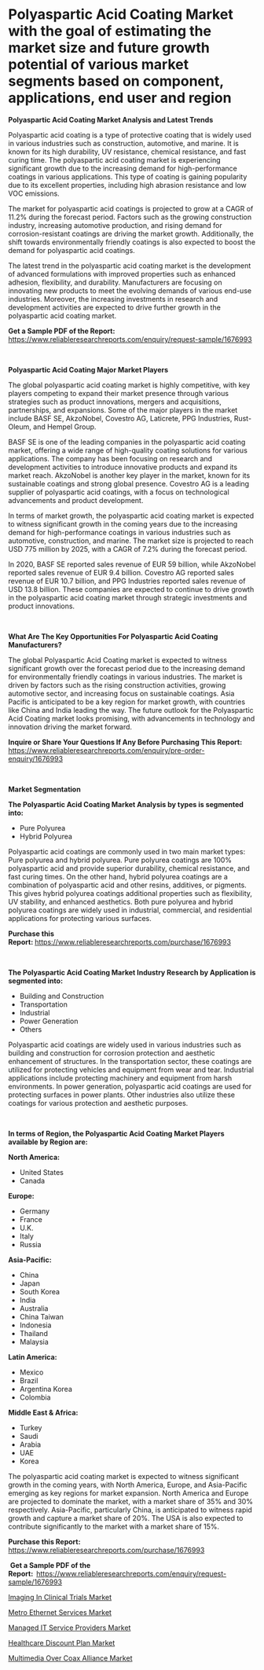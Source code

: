 <p><h1>Polyaspartic Acid Coating Market with the goal of estimating the market size and future growth potential of various market segments based on component, applications, end user and region</h1></p><p><strong>Polyaspartic Acid Coating Market Analysis and Latest Trends</strong></p>
<p><p>Polyaspartic acid coating is a type of protective coating that is widely used in various industries such as construction, automotive, and marine. It is known for its high durability, UV resistance, chemical resistance, and fast curing time. The polyaspartic acid coating market is experiencing significant growth due to the increasing demand for high-performance coatings in various applications. This type of coating is gaining popularity due to its excellent properties, including high abrasion resistance and low VOC emissions.</p><p>The market for polyaspartic acid coatings is projected to grow at a CAGR of 11.2% during the forecast period. Factors such as the growing construction industry, increasing automotive production, and rising demand for corrosion-resistant coatings are driving the market growth. Additionally, the shift towards environmentally friendly coatings is also expected to boost the demand for polyaspartic acid coatings.</p><p>The latest trend in the polyaspartic acid coating market is the development of advanced formulations with improved properties such as enhanced adhesion, flexibility, and durability. Manufacturers are focusing on innovating new products to meet the evolving demands of various end-use industries. Moreover, the increasing investments in research and development activities are expected to drive further growth in the polyaspartic acid coating market.</p></p>
<p><strong>Get a Sample PDF of the Report:&nbsp;</strong> <a href="https://www.reliableresearchreports.com/enquiry/request-sample/1676993">https://www.reliableresearchreports.com/enquiry/request-sample/1676993</a></p>
<p>&nbsp;</p>
<p><strong>Polyaspartic Acid Coating Major Market Players</strong></p>
<p><p>The global polyaspartic acid coating market is highly competitive, with key players competing to expand their market presence through various strategies such as product innovations, mergers and acquisitions, partnerships, and expansions. Some of the major players in the market include BASF SE, AkzoNobel, Covestro AG, Laticrete, PPG Industries, Rust-Oleum, and Hempel Group.</p><p>BASF SE is one of the leading companies in the polyaspartic acid coating market, offering a wide range of high-quality coating solutions for various applications. The company has been focusing on research and development activities to introduce innovative products and expand its market reach. AkzoNobel is another key player in the market, known for its sustainable coatings and strong global presence. Covestro AG is a leading supplier of polyaspartic acid coatings, with a focus on technological advancements and product development.</p><p>In terms of market growth, the polyaspartic acid coating market is expected to witness significant growth in the coming years due to the increasing demand for high-performance coatings in various industries such as automotive, construction, and marine. The market size is projected to reach USD 775 million by 2025, with a CAGR of 7.2% during the forecast period.</p><p>In 2020, BASF SE reported sales revenue of EUR 59 billion, while AkzoNobel reported sales revenue of EUR 9.4 billion. Covestro AG reported sales revenue of EUR 10.7 billion, and PPG Industries reported sales revenue of USD 13.8 billion. These companies are expected to continue to drive growth in the polyaspartic acid coating market through strategic investments and product innovations.</p></p>
<p>&nbsp;</p>
<p><strong>What Are The Key Opportunities For Polyaspartic Acid Coating Manufacturers?</strong></p>
<p><p>The global Polyaspartic Acid Coating market is expected to witness significant growth over the forecast period due to the increasing demand for environmentally friendly coatings in various industries. The market is driven by factors such as the rising construction activities, growing automotive sector, and increasing focus on sustainable coatings. Asia Pacific is anticipated to be a key region for market growth, with countries like China and India leading the way. The future outlook for the Polyaspartic Acid Coating market looks promising, with advancements in technology and innovation driving the market forward.</p></p>
<p><strong>Inquire or Share Your Questions If Any Before Purchasing This Report:</strong> <a href="https://www.reliableresearchreports.com/enquiry/pre-order-enquiry/1676993">https://www.reliableresearchreports.com/enquiry/pre-order-enquiry/1676993</a></p>
<p>&nbsp;</p>
<p><strong>Market Segmentation</strong></p>
<p><strong>The Polyaspartic Acid Coating Market Analysis by types is segmented into:</strong></p>
<p><ul><li>Pure Polyurea</li><li>Hybrid Polyurea</li></ul></p>
<p><p>Polyaspartic acid coatings are commonly used in two main market types: Pure polyurea and hybrid polyurea. Pure polyurea coatings are 100% polyaspartic acid and provide superior durability, chemical resistance, and fast curing times. On the other hand, hybrid polyurea coatings are a combination of polyaspartic acid and other resins, additives, or pigments. This gives hybrid polyurea coatings additional properties such as flexibility, UV stability, and enhanced aesthetics. Both pure polyurea and hybrid polyurea coatings are widely used in industrial, commercial, and residential applications for protecting various surfaces.</p></p>
<p><strong>Purchase this Report:&nbsp;</strong><a href="https://www.reliableresearchreports.com/purchase/1676993">https://www.reliableresearchreports.com/purchase/1676993</a></p>
<p>&nbsp;</p>
<p><strong>The Polyaspartic Acid Coating Market Industry Research by Application is segmented into:</strong></p>
<p><ul><li>Building and Construction</li><li>Transportation</li><li>Industrial</li><li>Power Generation</li><li>Others</li></ul></p>
<p><p>Polyaspartic acid coatings are widely used in various industries such as building and construction for corrosion protection and aesthetic enhancement of structures. In the transportation sector, these coatings are utilized for protecting vehicles and equipment from wear and tear. Industrial applications include protecting machinery and equipment from harsh environments. In power generation, polyaspartic acid coatings are used for protecting surfaces in power plants. Other industries also utilize these coatings for various protection and aesthetic purposes.</p></p>
<p>&nbsp;</p>
<p><strong>In terms of Region, the Polyaspartic Acid Coating Market Players available by Region are:</strong></p>
<p>
    <p> <strong> North America: </strong>
        <ul>
            <li>United States</li>
            <li>Canada</li>
        </ul>
        </p> 
    <p> <strong> Europe: </strong>
        <ul>
            <li>Germany</li>
            <li>France</li>
            <li>U.K.</li>
            <li>Italy</li>
            <li>Russia</li>
        </ul>
        </p> 
    <p> <strong> Asia-Pacific: </strong>
        <ul>
            <li>China</li>
            <li>Japan</li>
            <li>South Korea</li>
            <li>India</li>
            <li>Australia</li>
            <li>China Taiwan</li>
            <li>Indonesia</li>
            <li>Thailand</li>
            <li>Malaysia</li>
        </ul>
        </p> 
    <p> <strong> Latin America: </strong>
        <ul>
            <li>Mexico</li>
            <li>Brazil</li>
            <li>Argentina Korea</li>
            <li>Colombia</li>
        </ul>
        </p> 
    <p> <strong> Middle East & Africa: </strong>
        <ul>
            <li>Turkey</li>
            <li>Saudi</li>
            <li>Arabia</li>
            <li>UAE</li>
            <li>Korea</li>
        </ul>
    </p>
    </p>
<p><p>The polyaspartic acid coating market is expected to witness significant growth in the coming years, with North America, Europe, and Asia-Pacific emerging as key regions for market expansion. North America and Europe are projected to dominate the market, with a market share of 35% and 30% respectively. Asia-Pacific, particularly China, is anticipated to witness rapid growth and capture a market share of 20%. The USA is also expected to contribute significantly to the market with a market share of 15%.</p></p>
<p><strong>Purchase this Report: </strong><a href="https://www.reliableresearchreports.com/purchase/1676993">https://www.reliableresearchreports.com/purchase/1676993</a></p>
<p>&nbsp;<strong>Get a Sample PDF of the Report:&nbsp;&nbsp;</strong><a href="https://www.reliableresearchreports.com/enquiry/request-sample/1676993">https://www.reliableresearchreports.com/enquiry/request-sample/1676993</a></p>
<p><strong></strong></p>
<p><p><a href="https://medium.com/@larryschmidt42/imaging-in-clinical-trials-market-competitive-analysis-market-trends-and-forecast-to-2031-d4b09215c690">Imaging In Clinical Trials Market</a></p><p><a href="https://medium.com/@larryschmidt42/metro-ethernet-services-nbsp-market-focuses-on-market-share-size-and-projected-forecast-till-2031-1364ce4430fc">Metro Ethernet Services Market</a></p><p><a href="https://medium.com/@larryschmidt42/managed-it-service-providers-market-share-evolution-and-market-growth-trends-2024-2031-bd735494e605">Managed IT Service Providers Market</a></p><p><a href="https://medium.com/@larryschmidt42/healthcare-discount-plan-market-size-and-market-trends-complete-industry-overview-2024-to-2031-1f8b54312822">Healthcare Discount Plan Market</a></p><p><a href="https://medium.com/@larryschmidt42/multimedia-over-coax-alliance-market-outlook-industry-overview-and-forecast-2024-to-2031-8ab72886294f">Multimedia Over Coax Alliance Market</a></p></p>